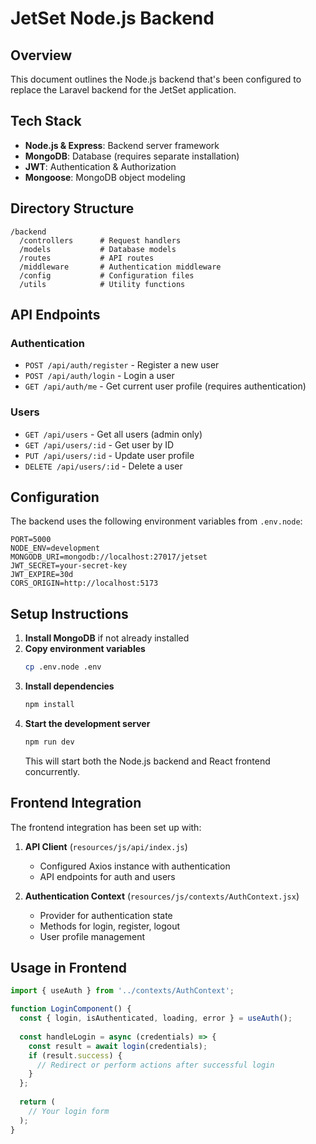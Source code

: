 # JetSet Node.js Backend

## Overview
This document outlines the Node.js backend that's been configured to replace the Laravel backend for the JetSet application.

## Tech Stack
- **Node.js & Express**: Backend server framework
- **MongoDB**: Database (requires separate installation)
- **JWT**: Authentication & Authorization
- **Mongoose**: MongoDB object modeling

## Directory Structure
```
/backend
  /controllers      # Request handlers
  /models           # Database models
  /routes           # API routes
  /middleware       # Authentication middleware
  /config           # Configuration files
  /utils            # Utility functions
```

## API Endpoints

### Authentication
- `POST /api/auth/register` - Register a new user
- `POST /api/auth/login` - Login a user
- `GET /api/auth/me` - Get current user profile (requires authentication)

### Users
- `GET /api/users` - Get all users (admin only)
- `GET /api/users/:id` - Get user by ID
- `PUT /api/users/:id` - Update user profile
- `DELETE /api/users/:id` - Delete a user

## Configuration
The backend uses the following environment variables from `.env.node`:

```
PORT=5000 
NODE_ENV=development
MONGODB_URI=mongodb://localhost:27017/jetset
JWT_SECRET=your-secret-key
JWT_EXPIRE=30d
CORS_ORIGIN=http://localhost:5173
```

## Setup Instructions

1. **Install MongoDB** if not already installed
2. **Copy environment variables**
   ```bash
   cp .env.node .env
   ```
3. **Install dependencies**
   ```bash
   npm install
   ```
4. **Start the development server**
   ```bash
   npm run dev
   ```
   This will start both the Node.js backend and React frontend concurrently.

## Frontend Integration
The frontend integration has been set up with:

1. **API Client** (`resources/js/api/index.js`)
   - Configured Axios instance with authentication
   - API endpoints for auth and users

2. **Authentication Context** (`resources/js/contexts/AuthContext.jsx`)
   - Provider for authentication state
   - Methods for login, register, logout
   - User profile management

## Usage in Frontend

```jsx
import { useAuth } from '../contexts/AuthContext';

function LoginComponent() {
  const { login, isAuthenticated, loading, error } = useAuth();
  
  const handleLogin = async (credentials) => {
    const result = await login(credentials);
    if (result.success) {
      // Redirect or perform actions after successful login
    }
  };
  
  return (
    // Your login form
  );
}
```
